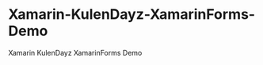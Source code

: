 Xamarin-KulenDayz-XamarinForms-Demo
===================================

Xamarin KulenDayz XamarinForms Demo

